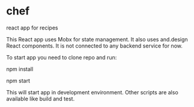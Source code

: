 # chef
react app for recipes

This React app uses Mobx for state management. It also uses and.design React components. It is not connected to any backend service for now.

To start app you need to clone repo and run:

npm install

npm start

This will start app in development environment. Other scripts are also available like build and test.
